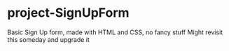 # project-SignUpForm
Basic Sign Up form, made with HTML and CSS, no fancy stuff
Might revisit this someday and upgrade it